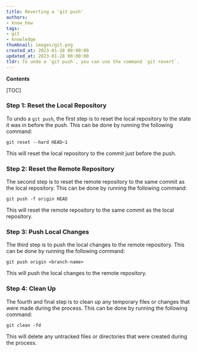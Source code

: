 ```yaml
---
title: Reverting a 'git push'
authors:
- know_how
tags:
- git
- knowledge
thumbnail: images/git.png
created_at: 2023-01-28 00:00:00
updated_at: 2023-01-28 00:00:00
tldr: To undo a `git push`, you can use the command `git revert`.
---
```


**Contents**

[TOC]

### Step 1: Reset the Local Repository

To undo a `git push`, the first step is to reset the local repository to the state it was in before the push. This can be done by running the following command:

```git
git reset --hard HEAD~1
```

This will reset the local repository to the commit just before the push.

### Step 2: Reset the Remote Repository

The second step is to reset the remote repository to the same commit as the local repository. This can be done by running the following command:

```git
git push -f origin HEAD
```

This will reset the remote repository to the same commit as the local repository.

### Step 3: Push Local Changes

The third step is to push the local changes to the remote repository. This can be done by running the following command:

```git
git push origin <branch-name>
```

This will push the local changes to the remote repository.

### Step 4: Clean Up

The fourth and final step is to clean up any temporary files or changes that were made during the process. This can be done by running the following command:

```git
git clean -fd
```

This will delete any untracked files or directories that were created during the process.
